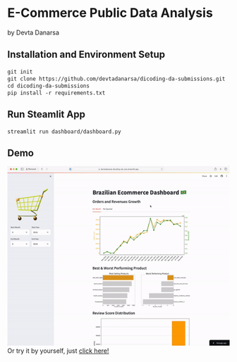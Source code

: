 # E-Commerce Public Data Analysis
by Devta Danarsa

## Installation and Environment Setup
```
git init
git clone https://github.com/devtadanarsa/dicoding-da-submissions.git
cd dicoding-da-submissions
pip install -r requirements.txt
```

## Run Steamlit App
```
streamlit run dashboard/dashboard.py
```

## Demo
![](assets/demo.gif)
Or try it by yourself, just <a href="https://devtadanarsa-dicoding-da-sub.streamlit.app" target="_blank">click here!</a>